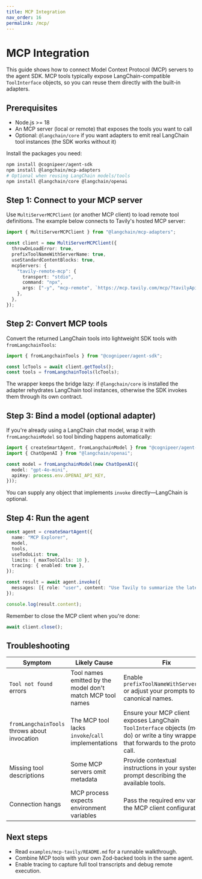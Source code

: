 ```yaml
---
title: MCP Integration
nav_order: 16
permalink: /mcp/
---
```


# MCP Integration

This guide shows how to connect Model Context Protocol (MCP) servers to the agent SDK. MCP tools typically expose LangChain-compatible `ToolInterface` objects, so you can reuse them directly with the built-in adapters.

## Prerequisites

- Node.js >= 18
- An MCP server (local or remote) that exposes the tools you want to call
- Optional: `@langchain/core` if you want adapters to emit real LangChain tool instances (the SDK works without it)

Install the packages you need:

```sh
npm install @cognipeer/agent-sdk
npm install @langchain/mcp-adapters
# Optional when reusing LangChain models/tools
npm install @langchain/core @langchain/openai
```

## Step 1: Connect to your MCP server

Use `MultiServerMCPClient` (or another MCP client) to load remote tool definitions. The example below connects to Tavily's hosted MCP server:

```ts
import { MultiServerMCPClient } from "@langchain/mcp-adapters";

const client = new MultiServerMCPClient({
  throwOnLoadError: true,
  prefixToolNameWithServerName: true,
  useStandardContentBlocks: true,
  mcpServers: {
    "tavily-remote-mcp": {
      transport: "stdio",
      command: "npx",
      args: ["-y", "mcp-remote", `https://mcp.tavily.com/mcp/?tavilyApiKey=${process.env.TAVILY_API_KEY}`],
    },
  },
});
```

## Step 2: Convert MCP tools

Convert the returned LangChain tools into lightweight SDK tools with `fromLangchainTools`:

```ts
import { fromLangchainTools } from "@cognipeer/agent-sdk";

const lcTools = await client.getTools();
const tools = fromLangchainTools(lcTools);
```

The wrapper keeps the bridge lazy: if `@langchain/core` is installed the adapter rehydrates LangChain tool instances, otherwise the SDK invokes them through its own contract.

## Step 3: Bind a model (optional adapter)

If you're already using a LangChain chat model, wrap it with `fromLangchainModel` so tool binding happens automatically:

```ts
import { createSmartAgent, fromLangchainModel } from "@cognipeer/agent-sdk";
import { ChatOpenAI } from "@langchain/openai";

const model = fromLangchainModel(new ChatOpenAI({
  model: "gpt-4o-mini",
  apiKey: process.env.OPENAI_API_KEY,
}));
```

You can supply any object that implements `invoke` directly—LangChain is optional.

## Step 4: Run the agent

```ts
const agent = createSmartAgent({
  name: "MCP Explorer",
  model,
  tools,
  useTodoList: true,
  limits: { maxToolCalls: 10 },
  tracing: { enabled: true },
});

const result = await agent.invoke({
  messages: [{ role: "user", content: "Use Tavily to summarize the latest MCP news." }],
});

console.log(result.content);
```

Remember to close the MCP client when you're done:

```ts
await client.close();
```

## Troubleshooting

| Symptom | Likely Cause | Fix |
|---------|--------------|-----|
| `Tool not found` errors | Tool names emitted by the model don't match MCP tool names | Enable `prefixToolNameWithServerName` or adjust your prompts to use canonical names. |
| `fromLangchainTools` throws about invocation | The MCP tool lacks `invoke`/`call` implementations | Ensure your MCP client exposes LangChain `ToolInterface` objects (most do) or write a tiny wrapper that forwards to the protocol call. |
| Missing tool descriptions | Some MCP servers omit metadata | Provide contextual instructions in your system prompt describing the available tools. |
| Connection hangs | MCP process expects environment variables | Pass the required env vars in the MCP client configuration. |

## Next steps

- Read `examples/mcp-tavily/README.md` for a runnable walkthrough.
- Combine MCP tools with your own Zod-backed tools in the same agent.
- Enable tracing to capture full tool transcripts and debug remote execution.
